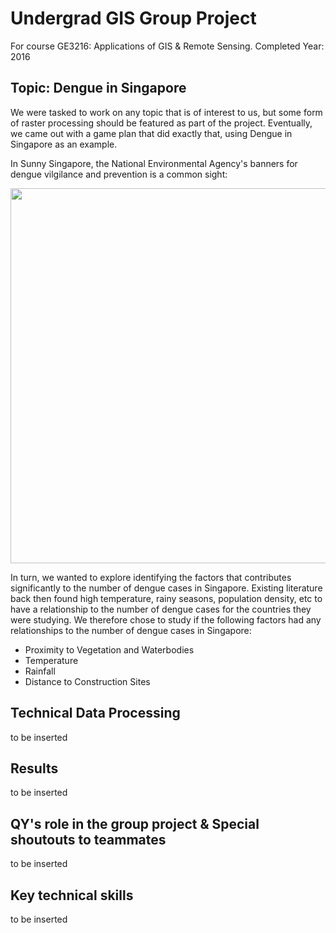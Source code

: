 # Undergrad GIS Group Project

For course GE3216: Applications of GIS & Remote Sensing. Completed Year: 2016

## Topic: Dengue in Singapore

We were tasked to work on any topic that is of interest to us, but some form of raster processing should be featured as part of the project. Eventually, we came out with a game plan that did exactly that, using Dengue in Singapore as an example. 

In Sunny Singapore, the National Environmental Agency's banners for dengue vilgilance and prevention is a common sight:

<img src='https://www.cgs.gov.sg/images/Block%20Dengue/Resources/h284185_nea_national_dengue_a4sz.jpg' width='600'>

In turn, we wanted to explore identifying the factors that contributes significantly to the number of dengue cases in Singapore. Existing literature back then found high temperature, rainy seasons, population density, etc to have a relationship to the number of dengue cases for the countries they were studying. We therefore chose to study if the following factors had any relationships to the number of dengue cases in Singapore: 

- Proximity to Vegetation and Waterbodies
- Temperature
- Rainfall
- Distance to Construction Sites 


## Technical Data Processing

to be inserted

## Results 

to be inserted 

## QY's role in the group project & Special shoutouts to teammates 

to be inserted 


## Key technical skills 

to be inserted 



